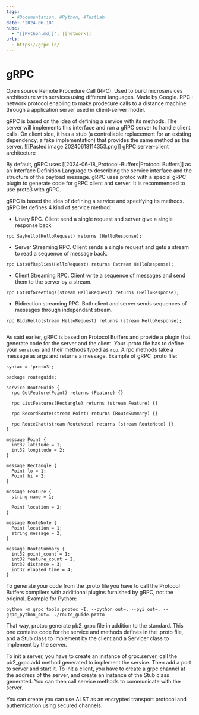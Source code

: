 ```yaml
---
tags:
  - #Documentation, #Python, #TestLab
date: "2024-06-18"
hubs:
  - "[[Python.md]]", [[network]] 
urls:
  - https://grpc.io/
---
```


# gRPC 

Open source Remote Procedure Call (RPC). Used to build microservices architecture with services using different languages. Made by Google.
RPC : network protocol enabling to make prodecure calls to a distance machine through a application server used in client-server model.

gRPC is based on the idea of defining a service with its methods. The server will implements this interface and run a gRPC server to handle client calls.
On client side, it has a stub (a controllable replacement for an existing dependency, a fake implementation) that provides the same method as the server.
![[Pasted image 20240618114353.png]]
gRPC server-client architecture

By default, gRPC uses [[2024-06-18_Protocol-Buffers|Protocol Buffers]] as an Interface Definition Language to describing the
service interface and the structure of the payload message. gRPC uses protoc with a special
gRPC plugin to generate code for gRPC client and server. It is recommended to use proto3 with
gRPC.

gRPC is based the idea of defining a service and specifying its methods. gRPC let defines 4 kind of service method:
- Unary RPC. Client send a single request and server give a single response back
```
rpc SayHello(HelloRequest) returns (HelloResponse);

```
- Server Streaming RPC. Client sends a single request and gets a stream to read a sequence of message back.
```
rpc LotsOfReplies(HelloRequest) returns (stream HelloResponse);

```
- Client Streaming RPC. Client write a sequence of messages and send them to the server by a stream.
```
rpc LotsOfGreetings(stream HelloRequest) returns (HelloResponse);

```
- Bidirection streaming RPC. Both client and server sends sequences of messages through independant stream.
```
rpc BidiHello(stream HelloRequest) returns (stream HelloResponse);
 
```

As said earlier, gRPC is based on Protocol Buffers and provide a plugin that generate code for the server and the client.
Your .proto file has to define your ```services``` and their methods typed as ```rcp```. A rpc methods take a message as args and returns a message.
Example of gRPC .proto file:

```
syntax = 'proto3';

package routeguide;

service RouteGuide {
  rpc GetFeature(Point) returns (Feature) {}

  rpc ListFeatures(Rectangle) returns (stream Feature) {}

  rpc RecordRoute(stream Point) returns (RouteSummary) {}

  rpc RouteChat(stream RouteNote) returns (stream RouteNote) {}
}

message Point {
  int32 latitude = 1;
  int32 longitude = 2;
}

message Rectangle {
  Point lo = 1;
  Point hi = 2;
}

message Feature {
  string name = 1;

  Point location = 2;
}

message RouteNote {
  Point location = 1;
  string message = 2;
}

message RouteSummary {
  int32 point_count = 1;
  int32 feature_count = 2;
  int32 distance = 3;
  int32 elapsed_time = 4;
}
```

To generate your code from the .proto file you have to call the Protocol Buffers compilers with additional plugins furnished by gRPC, not the original.
Example for Python:
```
python -m grpc_tools.protoc -I. --python_out=. --pyi_out=. --grpc_python_out=. ./route_guide.proto
```

That way, protoc generate pb2_grpc file in addition to the standard. This one contains code for the service and methods defines in the .proto file,
and a Stub class to implement by the client and a Servicer class to implement by the server.


To init a server, you have to create an instance of grpc.server, call the pb2_grpc.add method generated to implement the service. Then add
a port to server and start it.
To init a client, you have to create a grpc channel at the address of the server, and create an instance of the Stub class generated. You can
then call service methods to communicate with the server. 

You can create you can use ALST as an encrypted transport protocol and authentication using secured channels.

